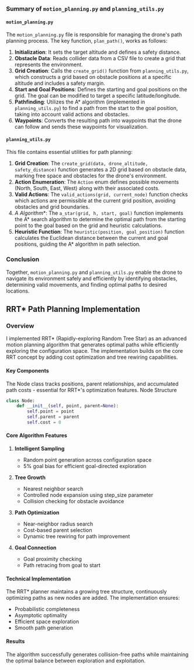 ### Summary of `motion_planning.py` and `planning_utils.py`

#### `motion_planning.py`

The `motion_planning.py` file is responsible for managing the drone's path planning process. The key function, `plan_path()`, works as follows:

1. **Initialization**: It sets the target altitude and defines a safety distance.
2. **Obstacle Data**: Reads collider data from a CSV file to create a grid that represents the environment.
3. **Grid Creation**: Calls the `create_grid()` function from `planning_utils.py`, which constructs a grid based on obstacle positions at a specific altitude and includes a safety margin.
4. **Start and Goal Positions**: Defines the starting and goal positions on the grid. The goal can be modified to target a specific latitude/longitude.
5. **Pathfinding**: Utilizes the A* algorithm (implemented in `planning_utils.py`) to find a path from the start to the goal position, taking into account valid actions and obstacles.
6. **Waypoints**: Converts the resulting path into waypoints that the drone can follow and sends these waypoints for visualization.

#### `planning_utils.py`

This file contains essential utilities for path planning:

1. **Grid Creation**: The `create_grid(data, drone_altitude, safety_distance)` function generates a 2D grid based on obstacle data, marking free space and obstacles for the drone's environment.
2. **Action Enumeration**: The `Action` enum defines possible movements (North, South, East, West) along with their associated costs.
3. **Valid Actions**: The `valid_actions(grid, current_node)` function checks which actions are permissible at the current grid position, avoiding obstacles and grid boundaries.
4. **A* Algorithm**: The `a_star(grid, h, start, goal)` function implements the A* search algorithm to determine the optimal path from the starting point to the goal based on the grid and heuristic calculations.
5. **Heuristic Function**: The `heuristic(position, goal_position)` function calculates the Euclidean distance between the current and goal positions, guiding the A* algorithm in path selection.

### Conclusion

Together, `motion_planning.py` and `planning_utils.py` enable the drone to navigate its environment safely and efficiently by identifying obstacles, determining valid movements, and finding optimal paths to desired locations.

## RRT* Path Planning Implementation
### Overview
I implemented RRT* (Rapidly-exploring Random Tree Star) as an advanced motion planning algorithm that generates optimal paths while efficiently exploring the configuration space. The implementation builds on the core RRT concept by adding cost optimization and tree rewiring capabilities.

#### Key Components
The Node class tracks positions, parent relationships, and accumulated path costs - essential for RRT*'s optimization features. 
Node Structure
```python	
class Node:
    def __init__(self, point, parent=None):
        self.point = point
        self.parent = parent
        self.cost = 0
```



#### Core Algorithm Features
1. **Intelligent Sampling**
   - Random point generation across configuration space
   - 5% goal bias for efficient goal-directed exploration

2. **Tree Growth**
   - Nearest neighbor search
   - Controlled node expansion using step_size parameter
   - Collision checking for obstacle avoidance

3. **Path Optimization**
   - Near-neighbor radius search
   - Cost-based parent selection
   - Dynamic tree rewiring for path improvement

4. **Goal Connection**
   - Goal proximity checking
   - Path retracing from goal to start

#### Technical Implementation
The RRT* planner maintains a growing tree structure, continuously optimizing paths as new nodes are added. The implementation ensures:

- Probabilistic completeness
-  Asymptotic optimality
- Efficient space exploration
- Smooth path generation

#### Results
The algorithm successfully generates collision-free paths while maintaining the optimal balance between exploration and exploitation. 